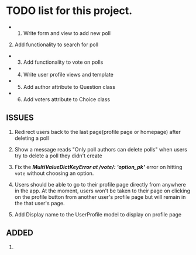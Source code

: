 # TODO list for this project.


- 1. Write form and view to add new poll
2. Add functionality to search for poll

- 3. Add functionality to vote on polls
- 4. Write user profile views and template
- 5. Add author attribute to Question class
- 6. Add voters attribute to Choice class




## ISSUES
1. Redirect users back to the last page(profile page or homepage) after deleting a poll
2. Show a message reads "Only poll authors can delete polls" when users try to delete a poll they didn't create
3. Fix the ***MultiValueDictKeyError at /vote/: 'option_pk'*** error on hitting `vote` without choosing an option.
4. Users should be able to go to their profile page directly from anywhere in the app. At the moment, users  won't be taken to their page on clicking on the profile button from another user's profile page but will remain in the that user's page.   

5. Add Display name to the UserProfile model to display on profile page



## ADDED
1. 
